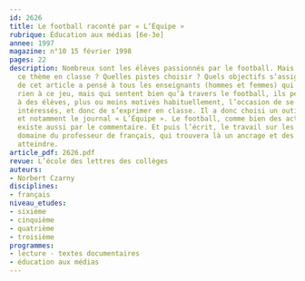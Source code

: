 ```yaml
---
id: 2626
title: Le football raconté par « L’Équipe »
rubrique: Éducation aux médias [6e-3e]
annee: 1997
magazine: n°10 15 février 1998
pages: 22
description: Nombreux sont les élèves passionnés par le football. Mais comment aborder
  ce thème en classe ? Quelles pistes choisir ? Quels objectifs s’assigner ? L’auteur
  de cet article a pensé à tous les enseignants (hommes et femmes) qui ne connaissent
  rien à ce jeu, mais qui sentent bien qu’à travers le football, ils peuvent donner
  à des élèves, plus ou moins motivés habituellement, l’occasion de se sentir concernés,
  intéressés, et donc de s’exprimer en classe. Il a donc choisi un outil, la presse,
  et notamment le journal « L’Équipe ». Le football, comme bien des activités humaines,
  existe aussi par le commentaire. Et puis l’écrit, le travail sur les mots, est le
  domaine du professeur de français, qui trouvera là un ancrage et des objectifs à
  atteindre.
article_pdf: 2626.pdf
revue: L’école des lettres des collèges
auteurs:
- Norbert Czarny
disciplines:
- français
niveau_etudes:
- sixième
- cinquième
- quatrième
- troisième
programmes:
- lecture - textes documentaires
- éducation aux médias
---
```


